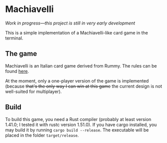 # Machiavelli

*Work in progress—this project is still in very early development*

This is a simple implementation of a Machiavelli-like card game in the terminal.

## The game

Machiavelli is an Italian card game derived from Rummy. The rules can be found [here](https://gamerules.com/rules/machiavelli-card-game/).

At the moment, only a one-player version of the game is implemented (because ~~that's the only way I can win at this game~~ the current design is not well-suited for multiplayer). 

## Build

To build this game, you need a Rust compiler (probably at least version 1.41.0; I tested it with rustc version 1.51.0). If you have cargo installed, you may build it by running `cargo build --release`. The executable will be placed in the folder `target/release`. 
